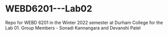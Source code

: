 # WEBD6201---Lab02
Repo for WEBD 6201 in the Winter 2022 semester at Durham College for the Lab 01.
Group Members - Sonadi Kannangara and Devanshi Patel
